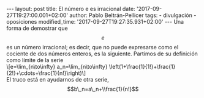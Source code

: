 --- layout: post title: El número e es irracional date:
'2017-09-27T19:27:00.001+02:00' author: Pablo Beltrán-Pellicer tags: -
divulgación - oposiciones modified\_time:
'2017-09-27T19:27:35.931+02:00' --- Una forma de demostrar que $$e$$ es
un número irracional; es decir, que no puede expresarse como el cociente
de dos números enteros, es la siguiente. Partimos de su definición como
límite de la serie  
\\\[e=\\lim\_{n\\to\\infty} a\_n=\\lim\_{n\\to\\infty}
\\left(1+\\frac{1}{1!}+\\frac{1}{2!}+\\cdots+\\frac{1}{n!}\\right)\\\]  
El truco está en ayudarnos de otra serie, $$b\_n=a\_n+\\frac{1}{n!}$$  
  
